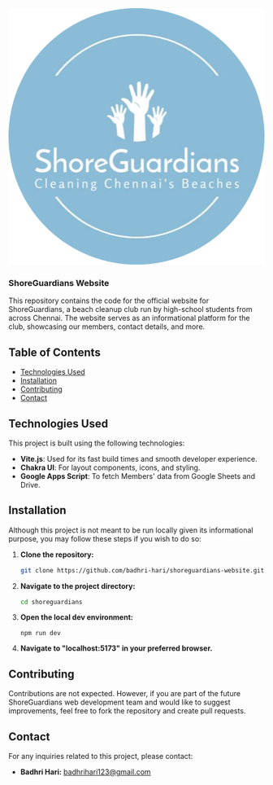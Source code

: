<p align="center">
  <img src="./public/shoreguardians-logo.png" alt="ShoreGuardians Logo">
</p>

### ShoreGuardians Website

This repository contains the code for the official website for ShoreGuardians, a beach cleanup club run by high-school students from across Chennai. The website serves as an informational platform for the club, showcasing our members, contact details, and more.

## Table of Contents

- [Technologies Used](#technologies-used)
- [Installation](#installation)
- [Contributing](#contributing)
- [Contact](#contact)

## Technologies Used

This project is built using the following technologies:

- **Vite.js**: Used for its fast build times and smooth developer experience.
- **Chakra UI**: For layout components, icons, and styling.
- **Google Apps Script**: To fetch Members' data from Google Sheets and Drive.

## Installation

Although this project is not meant to be run locally given its informational purpose, you may follow these steps if you wish to do so:

1. **Clone the repository:**

   ```bash
   git clone https://github.com/badhri-hari/shoreguardians-website.git
   ```

2. **Navigate to the project directory:**

   ```bash
   cd shoreguardians
   ```

2. **Open the local dev environment:**

   ```node
   npm run dev
   ```
   
4. **Navigate to "localhost:5173" in your preferred browser.**

## Contributing

Contributions are not expected. However, if you are part of the future ShoreGuardians web development team and would like to suggest improvements, feel free to fork the repository and create pull requests.

## Contact

For any inquiries related to this project, please contact:

- **Badhri Hari:** badhrihari123@gmail.com
